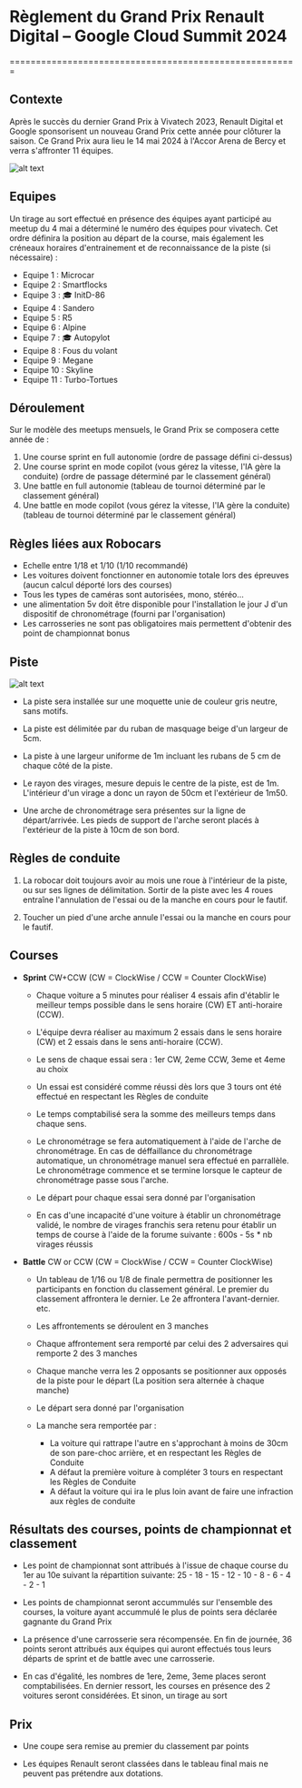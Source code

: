 # Règlement du Grand Prix Renault Digital – Google Cloud Summit 2024

=======================================================

## Contexte

Après le succès du dernier Grand Prix à Vivatech 2023, Renault Digital et Google sponsorisent un nouveau Grand Prix cette année pour clôturer la saison.
Ce Grand Prix aura lieu le 14 mai 2024 à l'Accor Arena de Bercy et verra s'affronter 11 équipes.

![alt text](https://roboracingleague.github.io/images/vivatech-2022-robocars-foule.jpg "Foule au Grand Prix Robocars Renault Digital - Vivatech 2022")

## Equipes

Un tirage au sort effectué en présence des équipes ayant participé au meetup du 4 mai a déterminé le numéro des équipes pour vivatech. Cet ordre définira la position au départ de la course, mais également les créneaux horaires d'entrainement et de reconnaissance de la piste (si nécessaire) :

* Equipe 1 : Microcar
* Equipe 2 : Smartflocks
* Equipe 3 : 🎓 InitD-86
* Equipe 4 : Sandero
* Equipe 5 : R5
* Equipe 6 : Alpine
* Equipe 7 : 🎓 Autopylot
* Equipe 8 : Fous du volant
* Equipe 9 : Megane
* Equipe 10 : Skyline
* Equipe 11 : Turbo-Tortues

## Déroulement

Sur le modèle des meetups mensuels, le Grand Prix se composera cette année de :
1. Une course sprint en full autonomie (ordre de passage défini ci-dessus)
1. Une course sprint en mode copilot (vous gérez la vitesse, l'IA gère la conduite) (ordre de passage déterminé par le classement général)
1. Une battle en full autonomie (tableau de tournoi déterminé par le classement général)
1. Une battle en mode copilot (vous gérez la vitesse, l'IA gère la conduite) (tableau de tournoi déterminé par le classement général)

## Règles liées aux Robocars

* Echelle entre 1/18 et 1/10 (1/10 recommandé)
* Les voitures doivent fonctionner en autonomie totale lors des épreuves (aucun calcul déporté lors des courses)
* Tous les types de caméras sont autorisées, mono, stéréo...
* une alimentation 5v doit être disponible pour l'installation le jour J d'un dispositif de chronométrage (fourni par l'organisation)
* Les carrosseries ne sont pas obligatoires mais permettent d'obtenir des point de championnat bonus

## Piste

![alt text](https://roboracingleague.github.io/images/robocars-track-s12.png)

* La piste sera installée sur une moquette unie de couleur gris neutre, sans motifs.

* La piste est délimitée par du ruban de masquage beige d'un largeur de 5cm.

* La piste à une largeur uniforme de 1m incluant les rubans de 5 cm de chaque côté de la piste.

* Le rayon des virages, mesure depuis le centre de la piste, est de 1m. L'intérieur d'un virage a donc un rayon de 50cm et l'extérieur de 1m50.

* Une arche de chronométrage sera présentes sur la ligne de départ/arrivée. Les pieds de support de l'arche seront placés à l'extérieur de la piste à 10cm de son bord.

## Règles de conduite

1. La robocar doit toujours avoir au mois une roue à l'intérieur de la piste, ou sur ses lignes de délimitation. Sortir de la piste avec les 4 roues entraîne l'annulation de l'essai ou de la manche en cours pour le fautif.

2. Toucher un pied d'une arche annule l'essai ou la manche en cours pour le fautif.

## Courses

* **Sprint** CW+CCW (CW = ClockWise / CCW = Counter ClockWise)

  - Chaque voiture a 5 minutes pour réaliser 4 essais afin d'établir le meilleur temps possible dans le sens horaire (CW) ET anti-horaire (CCW).

  - L'équipe devra réaliser au maximum 2 essais dans le sens horaire (CW) et 2 essais dans le sens anti-horaire (CCW).

  - Le sens de chaque essai sera : 1er CW, 2eme CCW, 3eme et 4eme au choix

  - Un essai est considéré comme réussi dès lors que 3 tours ont été effectué en respectant les Règles de conduite

  - Le temps comptabilisé sera la somme des meilleurs temps dans chaque sens.

  - Le chronométrage se fera automatiquement à l'aide de l'arche de chronométrage. En cas de déffaillance du chronométrage automatique, un chronométrage manuel sera effectué en parrallèle. Le chronométrage commence et se termine lorsque le capteur de chronométrage passe sous l'arche.

  - Le départ pour chaque essai sera donné par l'organisation

  - En cas d'une incapacité d'une voiture à établir un chronométrage validé, le nombre de virages franchis sera retenu pour établir un temps de course à l'aide de la forume suivante : 600s - 5s * nb virages réussis

* **Battle** CW or CCW (CW = ClockWise / CCW = Counter ClockWise)

  - Un tableau de 1/16 ou 1/8 de finale permettra de positionner les participants en fonction du classement général.
  Le premier du classement affrontera le dernier.
  Le 2e affrontera l'avant-dernier.
  etc.

  - Les affrontements se déroulent en 3 manches

  - Chaque affrontement sera remporté par celui des 2 adversaires qui remporte 2 des 3 manches

  - Chaque manche verra les 2 opposants se positionner aux opposés de la piste pour le départ (La position sera alternée à chaque manche)

  - Le départ sera donné par l'organisation

  - La manche sera remportée par :
    - La voiture qui rattrape l'autre en s'approchant à moins de 30cm de son pare-choc arrière, et en respectant les Règles de Conduite
    - A défaut la première voiture à compléter 3 tours en respectant les Règles de Conduite
    - A défaut la voiture qui ira le plus loin avant de faire une infraction aux règles de conduite

## Résultats des courses, points de championnat et classement

* Les point de championnat sont attribués à l'issue de chaque course du 1er au 10e suivant la répartition suivante:
25 - 18 - 15 - 12 - 10 - 8 - 6 - 4 - 2 - 1

* Les points de championnat seront accummulés sur l'ensemble des courses, la voiture ayant accummulé le plus de points sera déclarée gagnante du Grand Prix

* La présence d'une carrosserie sera récompensée. En fin de journée, 36 points seront attribués aux équipes qui auront effectués tous leurs départs de sprint et de battle avec une carrosserie.

* En cas d'égalité, les nombres de 1ere, 2eme, 3eme places seront comptabilisées. En dernier ressort, les courses en présence des 2 voitures seront considérées. Et sinon, un tirage au sort

## Prix

* Une coupe sera remise au premier du classement par points

* Les équipes Renault seront classées dans le tableau final mais ne peuvent pas prétendre aux dotations.
